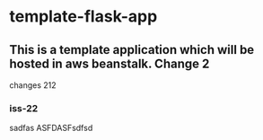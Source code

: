 # template-flask-app

## This is a template application which will be hosted in aws beanstalk. Change 2
changes 212
### iss-22
sadfas
ASFDASFsdfsd 
